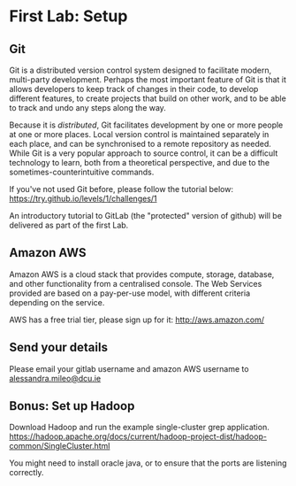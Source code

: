 # First Lab: Setup

## Git
Git is a distributed version control system designed to facilitate modern, multi-party development.
Perhaps the most important feature of Git is that it allows developers to keep track of changes in 
their code, to develop different features, to create projects that build on other work, and to be
able to track and undo any steps along the way. 

Because it is *distributed*, Git facilitates development by one or more people at one or more places.
Local version control is maintained separately in each place, and can be synchronised to a remote
repository as needed. While Git is a very popular approach to source control, it can be a difficult
technology to learn, both from a theoretical perspective, and due to the sometimes-counterintuitive
commands.

If you've not used Git before, please follow the tutorial below: 
<https://try.github.io/levels/1/challenges/1>

An introductory tutorial to GitLab (the "protected" version of github) will be delivered as part of the first Lab.

## Amazon AWS

Amazon AWS is a cloud stack that provides compute, storage, database, and other functionality from a centralised console.
The Web Services provided are based on a pay-per-use model, with different criteria depending on the service. 

AWS has a free trial tier, please sign up for it:
<http://aws.amazon.com/>

## Send your details

Please email your gitlab username and amazon AWS username to [alessandra.mileo@dcu.ie](mailto:alessandra.mileo@dcu.ie)

## Bonus: Set up Hadoop

Download Hadoop and run the example single-cluster grep application.
<https://hadoop.apache.org/docs/current/hadoop-project-dist/hadoop-common/SingleCluster.html>

You might need to install oracle java, or to ensure that the ports are listening correctly.

